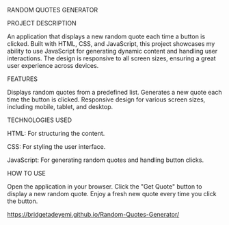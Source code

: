 RANDOM QUOTES GENERATOR

PROJECT DESCRIPTION

An application that displays a new random quote each time a button is clicked. Built with HTML, CSS, and JavaScript, this project showcases my ability to use JavaScript for generating dynamic content and handling user interactions. The design is responsive to all screen sizes, ensuring a great user experience across devices.

FEATURES

Displays random quotes from a predefined list.
Generates a new quote each time the button is clicked.
Responsive design for various screen sizes, including mobile, tablet, and desktop.

TECHNOLOGIES USED

HTML: For structuring the content.

CSS: For styling the user interface.

JavaScript: For generating random quotes and handling button clicks.

HOW TO USE

Open the application in your browser.
Click the "Get Quote" button to display a new random quote.
Enjoy a fresh new quote every time you click the button.

https://bridgetadeyemi.github.io/Random-Quotes-Generator/

